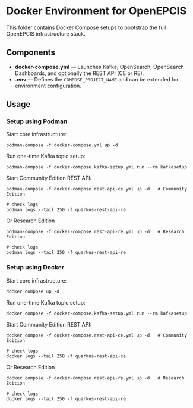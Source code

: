 # Docker Environment for OpenEPCIS

This folder contains Docker Compose setups to bootstrap the full OpenEPCIS infrastructure stack.

## Components

- **docker-compose.yml** — Launches Kafka, OpenSearch, OpenSearch Dashboards, and optionally the REST API (CE or RE).
- **.env** — Defines the `COMPOSE_PROJECT_NAME` and can be extended for environment configuration.

## Usage

### Setup using Podman

Start core infrastructure:

```shell
podman-compose -f docker-compose.yml up -d
```

Run one-time Kafka topic setup:

```shell
podman-compose -f docker-compose.kafka-setup.yml run --rm kafkasetup
```

Start Community Edition REST API:

```shell
podman-compose -f docker-compose.rest-api-ce.yml up -d   # Community Edition

# check logs
podman logs --tail 250 -f quarkus-rest-api-ce
```

Or Research Edition

```shell
podman-compose -f docker-compose.rest-api-re.yml up -d   # Research Edition

# check logs
podman logs --tail 250 -f quarkus-rest-api-re
```

### Setup using Docker

Start core infrastructure:

```shell
docker compose up -d
```

Run one-time Kafka topic setup:

```shell
docker compose -f docker-compose.kafka-setup.yml run --rm kafkasetup
```

Start Community Edition REST API:

```shell
docker compose -f docker-compose.rest-api-ce.yml up -d   # Community Edition

# check logs
docker logs --tail 250 -f quarkus-rest-api-ce
```

Or Research Edition

```shell
docker compose -f docker-compose.rest-api-re.yml up -d   # Research Edition

# check logs
docker logs --tail 250 -f quarkus-rest-api-re
```
